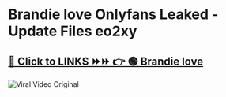 
 # Brandie love Onlyfans Leaked - Update Files eo2xy

## <h2><a href="https://clipsfans.com/Brandie_love&ref=git">🔗 Click to LINKS ⏩⏩ 👉 🟢 Brandie love </a></h2>

<a href="https://clipsfans.com/Brandie_love&ref=git" rel="nofollow" data-target="animated-image.originalLink"><img src="https://i.ibb.co.com/xMMVF88/686577567.gif" alt="Viral Video Original" style="max-width: 100%; display: inline-block;" data-target="animated-image.originalImage"></a>


